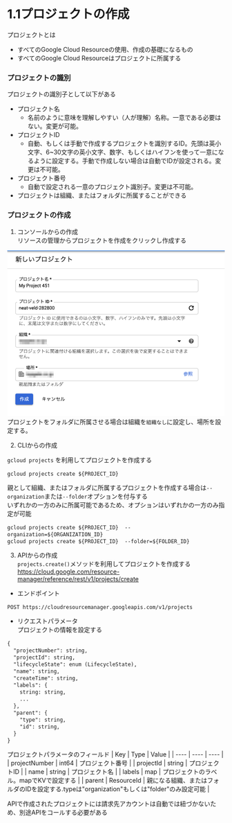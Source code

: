 # 1.1プロジェクトの作成
プロジェクトとは
- すべてのGoogle Cloud Resourceの使用、作成の基礎になるもの
- すべてのGoogle Cloud Resourceはプロジェクトに所属する

### プロジェクトの識別
プロジェクトの識別子として以下がある
- プロジェクト名
  - 名前のように意味を理解しやすい（人が理解）名称。一意である必要はない。変更が可能。
- プロジェクトID
  - 自動、もしくは手動で作成するプロジェクトを識別するID。先頭は英小文字、6~30文字の英小文字、数字、もしくはハイフンを使って一意になるように設定する。手動で作成しない場合は自動でIDが設定される。変更は不可能。
- プロジェクト番号
  - 自動で設定される一意のプロジェクト識別子。変更は不可能。
- プロジェクトは組織、またはフォルダに所属することができる

### プロジェクトの作成
1. コンソールからの作成  
リソースの管理からプロジェクトを作成をクリックし作成する

![プロジェクトの作成](./1_1_create_project/create_project.png)
プロジェクトをフォルダに所属させる場合は組織を`組織なし`に設定し、場所を設定する。

2. CLIからの作成  

`gcloud projects` を利用してプロジェクトを作成する
```
gcloud projects create ${PROJECT_ID}
```
親として組織、またはフォルダに所属するプロジェクトを作成する場合は`--organization`または`--folder`オプションを付与する  
いずれかの一方のみに所属可能であるため、オプションはいずれかの一方のみ指定が可能
```
gcloud projects create ${PROJECT_ID}  --organization=${ORGANIZATION_ID}
gcloud projects create ${PROJECT_ID}  --folder=${FOLDER_ID}
```

3. APIからの作成  
`projects.create()`メソッドを利用してプロジェクトを作成する  
https://cloud.google.com/resource-manager/reference/rest/v1/projects/create

- エンドポイント
```
POST https://cloudresourcemanager.googleapis.com/v1/projects
```
- リクエストパラメータ  
プロジェクトの情報を設定する
```
{
  "projectNumber": string,
  "projectId": string,
  "lifecycleState": enum (LifecycleState),
  "name": string,
  "createTime": string,
  "labels": {
    string: string,
    ...
  },
  "parent": {
    "type": string,
    "id": string,
  }
}
```
プロジェクトパラメータのフィールド
|  Key  |  Type  |  Value  |
| ---- | ---- | ---- |
|  projectNumber  |  int64  |  プロジェクト番号  |
|  projectId  |  string  |  プロジェクトID  |
|  name  |  string  |  プロジェクト名  |
|  labels  |  map  |  プロジェクトのラベル。mapでKVで設定する  |
|  parent  |  ResourceId  |  親になる組織、またはフォルダのIDを設定する.typeは"organization"もしくは"folder"のみ設定可能  |

APIで作成されたプロジェクトには請求先アカウントは自動では紐づかないため、別途APIをコールする必要がある